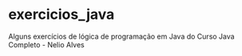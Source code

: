 # exercicios_java
Alguns exercícios de lógica de programação em Java do Curso Java Completo - Nelio Alves
